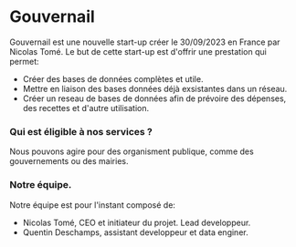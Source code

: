 # Gouvernail
Gouvernail est une nouvelle start-up créer le 30/09/2023 en France par Nicolas Tomé.
Le but de cette start-up est d'offrir une prestation qui permet:
- Créer des bases de données complètes et utile.
- Mettre en liaison des bases données déjà exsistantes dans un réseau.
- Créer un reseau de bases de données afin de prévoire des dépenses, des recettes et d'autre utilisation.
### Qui est éligible à nos services ?
Nous pouvons agire pour des organisment publique, comme des gouvernements ou des mairies.

### Notre équipe.

Notre équipe est pour l'instant composé de:
- Nicolas Tomé, CEO et initiateur du projet. Lead developpeur.
- Quentin Deschamps, assistant developpeur et data enginer.
